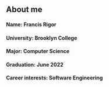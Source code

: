 <h2>About me</h2>
<h4>Name: Francis Rigor</h4>
<h4>University: Brooklyn College</h4>
<h4>Major: Computer Science</h4>
<h4>Graduation: June 2022</h4>
<h4>Career interests: Software Engineering</h4>
